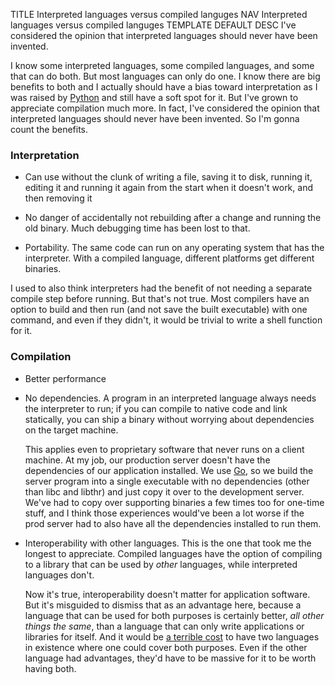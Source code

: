 TITLE Interpreted languages versus compiled languges
NAV Interpreted languages versus compiled languges
TEMPLATE DEFAULT
DESC I've considered the opinion that interpreted languages should never have been invented.

I know some interpreted languages, some compiled languages, and some that can do both. But most languages can only do one. I know there are big benefits to both and I actually should have a bias toward interpretation as I was raised by [Python](https://yujiri.xyz/software/python) and still have a soft spot for it. But I've grown to appreciate compilation much more. In fact, I've considered the opinion that interpreted languages should never have been invented. So I'm gonna count the benefits.

### Interpretation

* Can use without the clunk of writing a file, saving it to disk, running it, editing it and running it again from the start when it doesn't work, and then removing it

* No danger of accidentally not rebuilding after a change and running the old binary. Much debugging time has been lost to that.

* Portability. The same code can run on any operating system that has the interpreter. With a compiled language, different platforms get different binaries.

I used to also think interpreters had the benefit of not needing a separate compile step before running. But that's not true. Most compilers have an option to build and then run (and not save the built executable) with one command, and even if they didn't, it would be trivial to write a shell function for it.

### Compilation

* Better performance

* No dependencies. A program in an interpreted language always needs the interpreter to run; if you can compile to native code and link statically, you can ship a binary without worrying about dependencies on the target machine.

	This applies even to proprietary software that never runs on a client machine. At my job, our production server doesn't have the dependencies of our application installed. We use [Go](https://yujiri.xyz/software/go), so we build the server program into a single executable with no dependencies (other than libc and libthr) and just copy it over to the development server. We've had to copy over supporting binaries a few times too for one-time stuff, and I think those experiences would've been a lot worse if the prod server had to also have all the dependencies installed to run them.

* Interoperability with other languages. This is the one that took me the longest to appreciate. Compiled languages have the option of compiling to a library that can be used by *other* languages, while interpreted languages don't.

	Now it's true, interoperability doesn't matter for application software. But it's misguided to dismiss that as an advantage here, because a language that can be used for both purposes is certainly better, *all other things the same*, than a language that can only write applications or libraries for itself. And it would be [a terrible cost](https://yujiri.xyz/software/kill_software) to have two languages in existence where one could cover both purposes. Even if the other language had advantages, they'd have to be massive for it to be worth having both.

